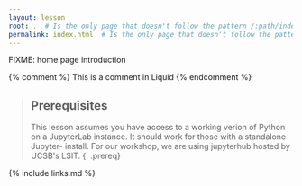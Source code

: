 ```yaml
---
layout: lesson
root: .  # Is the only page that doesn't follow the pattern /:path/index.html
permalink: index.html  # Is the only page that doesn't follow the pattern /:path/index.html
---
```

FIXME: home page introduction

<!-- this is an html comment -->

{% comment %} This is a comment in Liquid {% endcomment %}

> ## Prerequisites
>
> This lesson assumes you have access to a working verion of Python
> on a JupyterLab instance. It should work for those with a standalone
> Jupyter- install. For our workshop, we are using jupyterhub hosted
> by UCSB's LSIT.
{: .prereq}

{% include links.md %}
